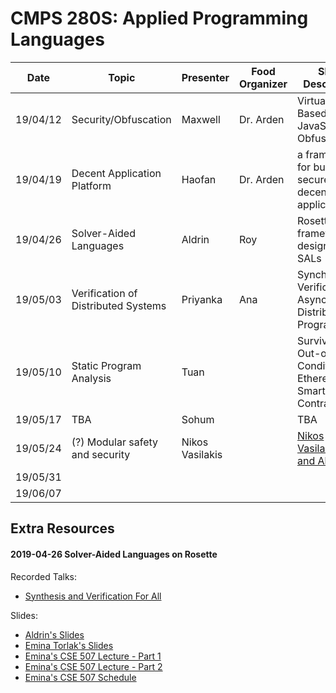 
# CMPS 280S: Applied Programming Languages

| Date     | Topic                               | Presenter       | Food Organizer | Short Description                                             | Papers                                             |
| -------- | ----------------------------------- | --------------- | -------------- | ------------------------------------------------------------- | -------------------------------------------------- |
| 19/04/12 | Security/Obfuscation                | Maxwell         | Dr. Arden      | Virtualisation-Based JavaScript Obfuscation                   |                                                    |
| 19/04/19 | Decent Application Platform         | Haofan          | Dr. Arden      | a framework for building secure decentralized applications    |  NA                                                |
| 19/04/26 | Solver-Aided Languages              | Aldrin          | Roy            | Rosette is a framework for designing SALs                     | [Growing SAL with Rosette][paper-grow-sdl-rosette] |
| 19/05/03 | Verification of Distributed Systems | Priyanka        | Ana            | Synchronous Verification of Asynchronous Distributed Programs | [Program Verif][paper-programVerif]                |
| 19/05/10 | Static Program Analysis             | Tuan            |                | Surviving Out-of-Gas Conditions in Ethereum Smart Contracts   | [MadMax][paper-madmax]                             |
| 19/05/17 | TBA                                 | Sohum           |                | TBA                                                           | TBA                                                |
| 19/05/24 | (?) Modular safety and security     | Nikos Vasilakis |                | [Nikos Vasilakis Bio and Abstract](vasilakis.abstract.md)     |                                                    |
| 19/05/31 |                                     |                 |                |                                                               |                                                    |
| 19/06/07 |                                     |                 |                |                                                               |                                                    |

## Extra Resources

#### 2019-04-26 Solver-Aided Languages on Rosette

Recorded Talks:
* [Synthesis and Verification For All][talk-synth-ver-forall]

Slides:
* [Aldrin's Slides][slides-sal-rosette-drin]
* [Emina Torlak's Slides][slides-sal-rosette-emina]
* [Emina's CSE 507 Lecture - Part 1][slides-cse507-L01]
* [Emina's CSE 507 Lecture - Part 2][slides-cse507-L02]
* [Emina's CSE 507 Schedule][slides-cse507-cal]

<!-- links to papers -->
[paper-grow-sdl-rosette]:   https://homes.cs.washington.edu/~emina/pubs/rosette.onward13.pdf
[paper-lightweight-svm]:    https://homes.cs.washington.edu/~emina/pubs/rosette.pldi14.pdf
[paper-madmax]:             https://www.nevillegrech.com/madmax-oopsla18.pdf
[paper-programVerif]:       https://www.cs.princeton.edu/courses/archive/spring16/cos217/lectures/24_ProgramVerif.pdf

<!-- links to talks -->
[talk-synth-ver-forall]:    https://www.youtube.com/watch?v=KpDyuMIb_E0&index=25&list=PLZdCLR02grLp4W4ySd1sHPOsK83gvqBQp

<!-- links to slides -->
[slides-sal-rosette-drin]:  https://docs.google.com/presentation/d/124fI8mFl2GIDuGHEPiy2jVrRDq-t2OTtb6ZiIOxIA40/edit?usp=sharing
[slides-sal-rosette-emina]: https://homes.cs.washington.edu/~emina/talks/rosette.onward13.slides.pdf
[slides-cse507-L01]:        https://courses.cs.washington.edu/courses/cse507/19wi/doc/L01.pdf
[slides-cse507-L02]:        https://courses.cs.washington.edu/courses/cse507/19wi/doc/L02.pdf
[slides-cse507-cal]:        https://courses.cs.washington.edu/courses/cse507/19wi/calendar.html
